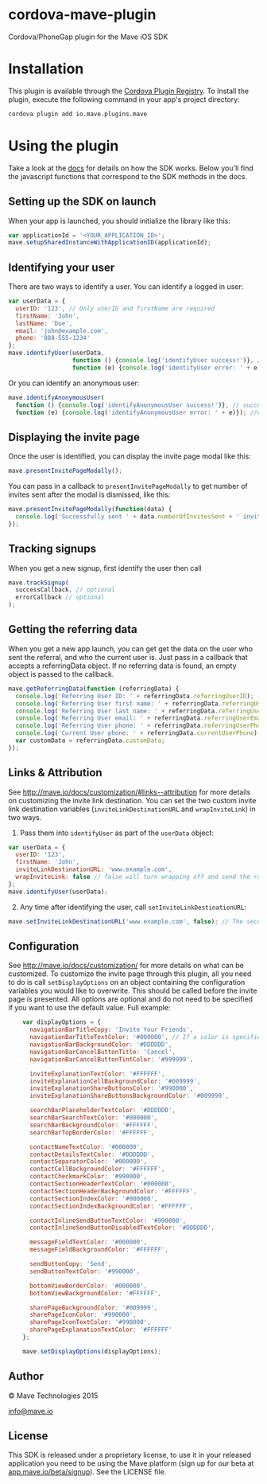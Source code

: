 # cordova-mave-plugin
Cordova/PhoneGap plugin for the Mave iOS SDK

# Installation
This plugin is available through the [Cordova Plugin Registry](http://plugins.cordova.io/#/package/io.mave.plugins.mave).
To Install the plugin, execute the following command in your app's project directory:

```bash
cordova plugin add io.mave.plugins.mave
```

# Using the plugin
Take a look at the [docs](http://mave.io/docs/integrate) for details on how the SDK works. Below you'll find the javascript functions that correspond to the SDK methods in the docs.

## Setting up the SDK on launch
When your app is launched, you should initialize the library like this:
```javascript
var applicationId = '<YOUR_APPLICATION_ID>';
mave.setupSharedInstanceWithApplicationID(applicationId);
```

## Identifying your user
There are two ways to identify a user. You can identify a logged in user:
```javascript
var userData = {
  userID: '123', // Only userID and firstName are required
  firstName: 'John',
  lastName: 'Doe',
  email: 'john@example.com',
  phone: '888-555-1234'
};
mave.identifyUser(userData,
                  function () {console.log('identifyUser success!')}, // success callback (optional)
                  function (e) {console.log('identifyUser error: ' + e)}); //error callback (optional)
```
Or you can identify an anonymous user:
```javascript
mave.identifyAnonymousUser(
  function () {console.log('identifyAnonymousUser success!')}, // success callback (optional)
  function (e) {console.log('identifyAnonymousUser error: ' + e)}); //error callback (optional)
```

## Displaying the invite page
Once the user is identified, you can display the invite page modal like this:
```javascript
mave.presentInvitePageModally();
```
You can pass in a callback to `presentInvitePageModally` to get number of invites sent after the modal is dismissed, like this:
```javascript
mave.presentInvitePageModally(function(data) {
  console.log('Successfully sent ' + data.numberOfInvitesSent + ' invites!');
});
```

## Tracking signups
When you get a new signup, first identify the user then call
```javascript
mave.trackSignup(
  successCallback, // optional
  errorCallback // optional
);
```

## Getting the referring data
When you get a new app launch, you can get get the data on the user who sent the referral, and who the current user is. Just pass in a callback that accepts a referringData object. If no referring data is found, an empty object is passed to the callback.
```javascript
mave.getReferringData(function (referringData) {
  console.log('Referring User ID: ' + referringData.referringUserID);
  console.log('Referring User first name: ' + referringData.referringUserFirstName);
  console.log('Referring User last name: ' + referringData.referringUserLastName);
  console.log('Referring User email: ' + referringData.referringUserEmail);
  console.log('Referring User phone: ' + referringData.referringUserPhone);
  console.log('Current User phone: ' + referringData.currentUserPhone);
  var customData = referringData.customData;
});
```

## Links & Attribution
See http://mave.io/docs/customization/#links--attribution for more details on customizing the invite link destination.
You can set the two custom invite link destination variables (`inviteLinkDestinationURL` and `wrapInviteLink`) in two ways.

1) Pass them into `identifyUser` as part of the `userData` object:
```javascript
var userData = {
  userID: '123',
  firstName: 'John',
  inviteLinkDestinationURL: 'www.example.com',
  wrapInviteLink: false // false will turn wrapping off and send the raw inviteLinkDestinationURL in the SMS invite.
};
mave.identifyUser(userData);
```

2) Any time after identifying the user, call `setInviteLinkDestinationURL`:
```javascript
mave.setInviteLinkDestinationURL('www.example.com', false); // The second argument is `wrapInviteLink` and will default to true.
```

## Configuration
See http://mave.io/docs/customization/ for more details on what can be customized.
To customize the invite page through this plugin, all you need to do is call `setDisplayOptions` on an object containing the configuration variables you would like to overwrite. This should be called before the invite page is presented.
All options are optional and do not need to be specified if you want to use the default value. Full example:
```javascript
    var displayOptions = {
      navigationBarTitleCopy: 'Invite Your Friends',
      navigationBarTitleTextColor: '#000000', // If a color is specified, it must be in this hex value form
      navigationBarBackgroundColor: '#DDDDDD',
      navigationBarCancelButtonTitle: 'Cancel',
      navigationBarCancelButtonTintColor: '#999999',

      inviteExplanationTextColor: '#FFFFFF',
      inviteExplanationCellBackgroundColor: '#009999',
      inviteExplanationShareButtonsColor: '#990000',
      inviteExplanationShareButtonsBackgroundColor: '#009999',

      searchBarPlaceholderTextColor: '#DDDDDD',
      searchBarSearchTextColor: '#000000',
      searchBarBackgroundColor: '#FFFFFF',
      searchBarTopBorderColor: '#FFFFFF',

      contactNameTextColor: '#000000',
      contactDetailsTextColor: '#DDDDDD',
      contactSeparatorColor: '#000000',
      contactCellBackgroundColor: '#FFFFFF',
      contactCheckmarkColor: '#990000',
      contactSectionHeaderTextColor: '#000000',
      contactSectionHeaderBackgroundColor: '#FFFFFF',
      contactSectionIndexColor: '#000000',
      contactSectionIndexBackgroundColor: '#FFFFFF',

      contactInlineSendButtonTextColor: '#990000',
      contactInlineSendButtonDisabledTextColor: '#DDDDDD',

      messageFieldTextColor: '#000000',
      messageFieldBackgroundColor: '#FFFFFF',

      sendButtonCopy: 'Send',
      sendButtonTextColor: '#990000',

      bottomViewBorderColor: '#000000',
      bottomViewBackgroundColor: '#FFFFFF',

      sharePageBackgroundColor: '#009999',
      sharePageIconColor: '#990000',
      sharePageIconTextColor: '#990000',
      sharePageExplanationTextColor: '#FFFFFF'
    };

    mave.setDisplayOptions(displayOptions);
```

## Author

© Mave Technologies 2015

info@mave.io

## License

This SDK is released under a proprietary license, to use it in your released application you need to be using the Mave platform (sign up for our beta at [app.mave.io/beta/signup](http://app.mave.io/beta/signup)). See the LICENSE file.
